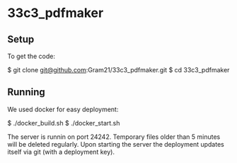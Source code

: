 # 33c3_pdfmaker

## Setup
To get the code:

  $ git clone git@github.com:Gram21/33c3_pdfmaker.git
  $ cd 33c3_pdfmaker

## Running

We used docker for easy deployment:

  $ ./docker_build.sh
  $ ./docker_start.sh

The server is runnin on port 24242. Temporary files older than 5 minutes will be deleted regularly.
Upon starting the server the deployment updates itself via git (with a deployment key).